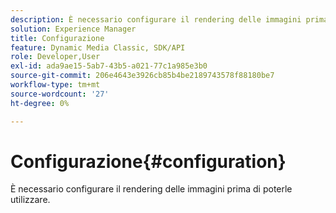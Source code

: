 ```yaml
---
description: È necessario configurare il rendering delle immagini prima di poterle utilizzare.
solution: Experience Manager
title: Configurazione
feature: Dynamic Media Classic, SDK/API
role: Developer,User
exl-id: ada9ae15-5ab7-43b5-a021-77c1a985e3b0
source-git-commit: 206e4643e3926cb85b4be2189743578f88180be7
workflow-type: tm+mt
source-wordcount: '27'
ht-degree: 0%

---
```


# Configurazione{#configuration}

È necessario configurare il rendering delle immagini prima di poterle utilizzare.
